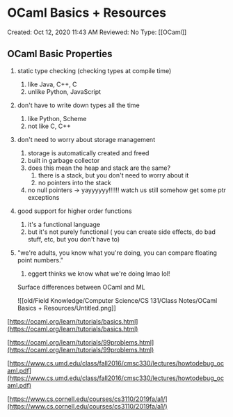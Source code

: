 # OCaml Basics + Resources

Created: Oct 12, 2020 11:43 AM
Reviewed: No
Type: [[OCaml]]

## OCaml Basic Properties

1. static type checking (checking types at compile time) 
    1. like Java, C++, C
    2. unlike Python, JavaScript
2. don't have to write down types all the time 
    1. like Python, Scheme
    2. not like C, C++
3. don't need to worry about storage management
    1. storage is automatically created and freed
    2. built in garbage collector 
    3. does this mean the heap and stack are the same? 
        1. there is a stack, but you don't need to worry about it 
        2. no pointers into the stack 
    4. no null pointers → yayyyyyy!!!!!! watch us still somehow get some ptr exceptions
4. good support for higher order functions
    1. it's a functional language
    2. but it's not purely functional ( you can create side effects, do bad stuff, etc, but you don't have to)
5. "we're adults, you know what you're doing, you can compare floating point numbers." 
    1. eggert thinks we know what we're doing lmao lol!

    Surface differences between OCaml and ML

    ![[old/Field Knowledge/Computer Science/CS 131/Class Notes/OCaml Basics + Resources/Untitled.png]]

[https://ocaml.org/learn/tutorials/basics.html](https://ocaml.org/learn/tutorials/basics.html)

[https://ocaml.org/learn/tutorials/99problems.html](https://ocaml.org/learn/tutorials/99problems.html)

[https://www.cs.umd.edu/class/fall2016/cmsc330/lectures/howtodebug_ocaml.pdf](https://www.cs.umd.edu/class/fall2016/cmsc330/lectures/howtodebug_ocaml.pdf)

[https://www.cs.cornell.edu/courses/cs3110/2019fa/a1/](https://www.cs.cornell.edu/courses/cs3110/2019fa/a1/)